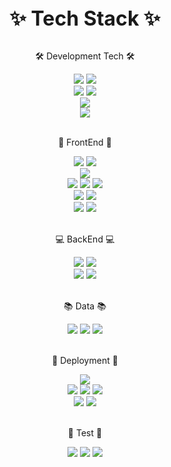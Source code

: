 
<div align="center">
  <b><font size="6">✨ Tech Stack ✨</font></b>
</div>

<br />

<div align="center">
  <p>🛠 Development Tech 🛠</p>
	<img src="https://img.shields.io/badge/HTML5-E34F26?style=flat&logo=HTML5&logoColor=white" />
	<img src="https://img.shields.io/badge/CSS3-1572B6?style=flat&logo=CSS3&logoColor=white" />
	<br />
  <img src="https://img.shields.io/badge/JavaScript-F7DF1E?style=flat&logo=JavaScript&logoColor=white"/>
  <img src="https://img.shields.io/badge/TypeScript-3178C6?style=flat&logo=TypeScript&logoColor=white"/>
	<br />
	<img src="https://img.shields.io/badge/Python-3776AB?style=flat&logo=Python&logoColor=white"/>
	<br />
	<img src="https://img.shields.io/badge/Java-FF7800?style=flat&logo=Java&logoColor=white"/>
</div>

<br />

<div align="center">
  <p>🎨 FrontEnd 🎨</p>
	<img src="https://img.shields.io/badge/React-61DAFB?style=flat&logo=React&logoColor=white"/>
	<img src="https://img.shields.io/badge/Next.js-000000?style=flat&logo=Next.js&logoColor=white"/>
	<br />
	<img src="https://img.shields.io/badge/React Native-61DAFB?style=flat&logo=React&logoColor=white"/>
	<br />
  <img src="https://img.shields.io/badge/Redux-764ABC?style=flat&logo=Redux&logoColor=white"/>
	<img src="https://img.shields.io/badge/Recoil-31A8FF?style=flat&logo=&logoColor=white"/>
	<img src="https://img.shields.io/badge/MobX-FF9955?style=flat&logo=MobX&logoColor=gray"/>
	<br />
	<img src="https://img.shields.io/badge/React Query-FF4154?style=flat&logo=React Query&logoColor=white"/>
	<img src="https://img.shields.io/badge/SWR-FFFFFF?style=flat&logo=&logoColor=white"/>
 
  
</div>
<div align="center">
  
  <img src="https://img.shields.io/badge/styled components-DB7093?style=flat&logo=styled-components&logoColor=white"/>
  <img src="https://img.shields.io/badge/Tailwind CSS-06B6D4?style=flat&logo=Tailwind CSS&logoColor=white"/>
</div>

<br />

<div align="center">
  <p>💻 BackEnd 💻</p>
	<img src="https://img.shields.io/badge/Flask-000000?style=flat&logo=Flask&logoColor=white"/>
	<img src="https://img.shields.io/badge/Spring Boot-6DB33F?style=flat&logo=springboot&logoColor=white"/>
	<br />
	<img src="https://img.shields.io/badge/Spring Security-6DB33F?style=flat&logo=springsecurity&logoColor=white"/>
 <img src="https://img.shields.io/badge/Spring Data JPA-6DB33F?style=flat&logo=&logoColor=white"/>
	
</div>

<br />

<div align="center">
  <p>📚 Data 📚</p>
	<img src="https://img.shields.io/badge/MongoDB-47A248?style=flat&logo=MongoDB&logoColor=white"/>
	<img src="https://img.shields.io/badge/mysql-4479A1?style=flat&logo=mysql&logoColor=white"/>
	<img src="https://img.shields.io/badge/Amazon S3-569A31?style=flat&logo=amazons3&logoColor=white"/>
</div>
<br />

<div align="center">
  <p>🚀 Deployment 🚀</p>
	<img src="https://img.shields.io/badge/AWS EC2-FF9900?style=flat&logo=amazonec2&logoColor=white"/>
	<br />
	<img src="https://img.shields.io/badge/Vercel-000000?style=flat&logo=vercel&logoColor=white"/>
	<img src="https://img.shields.io/badge/AWS Amplify-FF9900?style=flat&logo=awsamplify&logoColor=white"/>
	<img src="https://img.shields.io/badge/GitHub Pages-222222?style=flat&logo=githubpages&logoColor=white"/>
	<br />
	<img src="https://img.shields.io/badge/Docker-2496ED?style=flat&logo=docker&logoColor=white"/>
	<img src="https://img.shields.io/badge/GitHub Actions-2088FF?style=flat&logo=githubactions&logoColor=white"/>
	
</div>

<br />

<div align="center">
  <p>🚧 Test 🚧</p>
	<img src="https://img.shields.io/badge/RTL-E9113B?style=flat&logo=RTL&logoColor=white"/>
	<img src="https://img.shields.io/badge/Jest-C21325?style=flat&logo=Jest&logoColor=white"/>
	<img src="https://img.shields.io/badge/junit5-25A162?style=flat&logo=junit5&logoColor=white"/>
</div>
